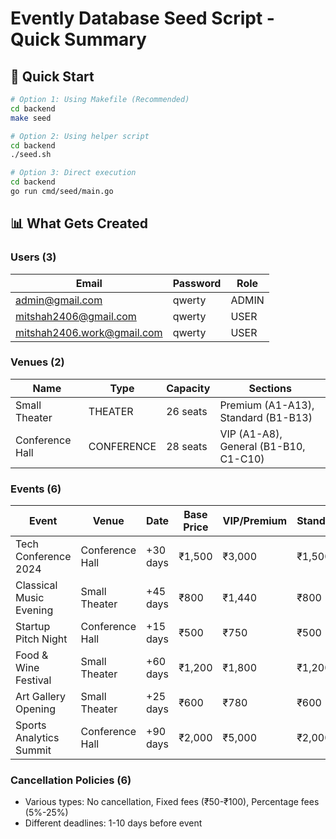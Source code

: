 # Evently Database Seed Script - Quick Summary

## 🚀 Quick Start

```bash
# Option 1: Using Makefile (Recommended)
cd backend
make seed

# Option 2: Using helper script
cd backend
./seed.sh

# Option 3: Direct execution
cd backend
go run cmd/seed/main.go
```

## 📊 What Gets Created

### Users (3)

| Email                      | Password | Role  |
| -------------------------- | -------- | ----- |
| admin@gmail.com            | qwerty   | ADMIN |
| mitshah2406@gmail.com      | qwerty   | USER  |
| mitshah2406.work@gmail.com | qwerty   | USER  |

### Venues (2)

| Name            | Type       | Capacity | Sections                              |
| --------------- | ---------- | -------- | ------------------------------------- |
| Small Theater   | THEATER    | 26 seats | Premium (A1-A13), Standard (B1-B13)   |
| Conference Hall | CONFERENCE | 28 seats | VIP (A1-A8), General (B1-B10, C1-C10) |

### Events (6)

| Event                   | Venue           | Date     | Base Price | VIP/Premium | Standard/General |
| ----------------------- | --------------- | -------- | ---------- | ----------- | ---------------- |
| Tech Conference 2024    | Conference Hall | +30 days | ₹1,500     | ₹3,000      | ₹1,500           |
| Classical Music Evening | Small Theater   | +45 days | ₹800       | ₹1,440      | ₹800             |
| Startup Pitch Night     | Conference Hall | +15 days | ₹500       | ₹750        | ₹500             |
| Food & Wine Festival    | Small Theater   | +60 days | ₹1,200     | ₹1,800      | ₹1,200           |
| Art Gallery Opening     | Small Theater   | +25 days | ₹600       | ₹780        | ₹600             |
| Sports Analytics Summit | Conference Hall | +90 days | ₹2,000     | ₹5,000      | ₹2,000           |

### Cancellation Policies (6)

- Various types: No cancellation, Fixed fees (₹50-₹100), Percentage fees (5%-25%)
- Different deadlines: 1-10 days before event
